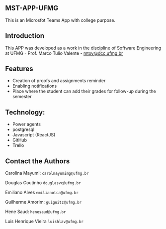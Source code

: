 ## MST-APP-UFMG
This is an Microsfot Teams App with college purpose.

## Introduction
This APP was developed as a work in the discipline of Software Engineering at UFMG - Prof. Marco Tulio Valente - mtov@dcc.ufmg.br

## Features
- Creation of proofs and assignments reminder
- Enabling notifications
- Place where the student can add their grades for follow-up during the semester

## Technology:
- Power agents
- postgresql
- Javascript (ReactJS)
- GitHub
- Trello

## Contact the Authors

Carolina Mayumi: `carolmayumimg@ufmg.br`

Douglas Coutinho `douglasvc@ufmg.br`

Emiliano Alves `emilianotca@ufmg.br`

Guilherme Amorim: `guiguitz@ufmg.br`

Hene Saud: `henesaud@ufmg.br`

Luis Henrique Vieira `luishlav@ufmg.br`


